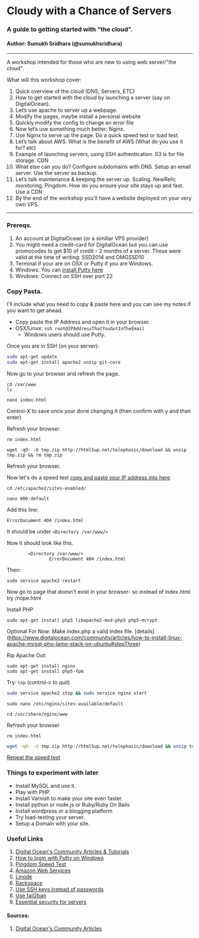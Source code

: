 Cloudy with a Chance of Servers
===================
### A guide to getting started with “the cloud”. 
#### Author: Sumukh Sridhara (@sumukhsridhara)
---
A workshop intended for those who are new to using web server/"the cloud". 

What will this workshop cover:

1. Quick overview of the cloud (DNS, Servers, ETC)
2. How to get started with the cloud by launching a server (say on DigitalOcean). 
3. Let’s use apache to server up a webpage. 
4. Modify the pages, maybe install a personal website
5. Quickly modify the config to change an error file
6. Now let’s use something much better: Nginx. 
7. Use Nginx to serve up the page. Do a quick speed test or load test.
8. Let’s talk about AWS. What is the benefit of AWS (What do you use it for? etc)
9. Example of launching servers, using SSH authentication. S3 is for file storage. CDN 
10. What else can you do? Configure subdomains with DNS. Setup an email server. Use the server as backup. 
11. Let’s talk maintenance & keeping the server up. Scaling. NewRelic monitoring, Pingdom. How do you ensure your site stays up and fast. Use a CDN
12. By the end of the workshop you'll have a website deployed on your very own VPS.

---

### Prereqs.
1. An account at DigitalOcean (or a similiar VPS provider)
  1. You might need a credit-card for DigitalOcean but you can use promocodes to get $10 of credit - 2 months of a server. These were valid at the time of writing: SSD2014 and OMGSSD10
2. Terminal if your are on OSX or Putty if you are Windows. 
  1. Windows: You can [install Putty here](http://www.chiark.greenend.org.uk/~sgtatham/putty/download.html)
  2. Windows: Connect on SSH over port 22

### Copy Pasta. 
I'll include what you need to copy & paste here and you can see my notes if you want to get ahead.

* Copy paste the IP Address and open it in your browser.
* OSX/Linux: `ssh root@IPAddressThatYouGotInTheEmail` 
  * Windows users should use Putty. 


Once you are in SSH (on your server):
```bash
sudo apt-get update
sudo apt-get install apache2 unzip git-core
```
Now go to your browser and refresh the page.
```
cd /var/www 
ls
```

```
nano index.html
```

Control-X to save once your done changing it (then confirm with y and then enter)


Refresh your browser.

```
rm index.html
```

```
wget -qO- -O tmp.zip http://html5up.net/telephasic/download && unzip tmp.zip && rm tmp.zip
```

Refresh your browser.

Now let's do a speed test [copy and paste your IP address into here](http://tools.pingdom.com/fpt/)

```
cd /etc/apache2/sites-enabled/
```

```
nano 000-default
```

Add this line: 
```
ErrorDocument 404 /index.html
``` 

It should be under `<Directory /var/www/>`

Now it should look like this. 
```
        <Directory /var/www/>
                ErrorDocument 404 /index.html
```

Then: 
```
sudo service apache2 restart
```


Now go to page that doesn't exist in your browser- so instead of index.html try /nope.html

Install PHP
```
sudo apt-get install php5 libapache2-mod-php5 php5-mcrypt
```

Optional For Now: Make index.php a valid Index file. [details] (https://www.digitalocean.com/community/articles/how-to-install-linux-apache-mysql-php-lamp-stack-on-ubuntu#stepThree)

Rip Apache Out:
```
sudo apt-get install nginx
sudo apt-get install php5-fpm
```

Try: `top` (control-c to quit)

```bash
sudo service apache2 stop && sudo service nginx start
```

```
sudo nano /etc/nginx/sites-available/default
```

```
cd /usr/share/nginx/www
```

Refresh your browser

```
rm index.html
```

```bash
wget -qO- -O tmp.zip http://html5up.net/telephasic/download && unzip tmp.zip && rm tmp.zip
```

[Repeat the speed test](http://tools.pingdom.com/fpt/)



### Things to experiment with later
* Install MySQL and use it.
* Play with PHP.
* Install Varnish to make your site even faster.
* Install python or node.js or Ruby/Ruby On Rails
* Install wordpress or a blogging platform
* Try load-testing your server.
* Setup a Domain with your site.

### Useful Links
1. [Digital Ocean's Community Articles & Tutorials](https://www.digitalocean.com/community/)
2. [How to login with Putty on Windows](https://www.digitalocean.com/community/articles/how-to-log-into-your-droplet-with-putty-for-windows-users)
3. [Pingdom Speed Test](http://tools.pingdom.com/fpt/)
4. [Amazon Web Services](http://aws.amazon.com/)
5. [Linode](http://linode.com)
6. [Rackspace](http://rackspace.com)
7. [Use SSH keys instead of passwords](https://www.digitalocean.com/community/articles/how-to-use-ssh-keys-with-digitalocean-droplets)
8. [Use fail2ban](https://www.digitalocean.com/community/articles/how-to-protect-ssh-with-fail2ban-on-ubuntu-12-04)
9. [Essential security for servers](http://plusbryan.com/my-first-5-minutes-on-a-server-or-essential-security-for-linux-servers)

#### Sources:
1. [Digital Ocean's Community Articles](https://www.digitalocean.com/community/)
